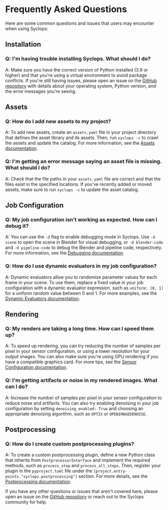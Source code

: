 # Frequently Asked Questions

Here are some common questions and issues that users may encounter when using Syclops:

## Installation

### Q: I'm having trouble installing Syclops. What should I do?

A: Make sure you have the correct version of Python installed (3.9 or higher) and that you're using a virtual environment to avoid package conflicts. If you're still having issues, please open an issue on the [GitHub repository](https://github.com/DFKI-NI/syclops/issues) with details about your operating system, Python version, and the error messages you're seeing.

## Assets

### Q: How do I add new assets to my project?

A: To add new assets, create an `assets.yaml` file in your project directory that defines the asset library and its assets. Then, run `syclops -c` to crawl the assets and update the catalog. For more information, see the [Assets documentation](/usage/assets/assets).

### Q: I'm getting an error message saying an asset file is missing. What should I do?

A: Check that the file paths in your `assets.yaml` file are correct and that the files exist in the specified locations. If you've recently added or moved assets, make sure to run `syclops -c` to update the asset catalog.

## Job Configuration

### Q: My job configuration isn't working as expected. How can I debug it?

A: You can use the `-d` flag to enable debugging mode in Syclops. Use `-d scene` to open the scene in Blender for visual debugging, or `-d blender-code` and `-d pipeline-code` to debug the Blender and pipeline code, respectively. For more information, see the [Debugging documentation](/developement/debugging).

### Q: How do I use dynamic evaluators in my job configuration?

A: Dynamic evaluators allow you to randomize parameter values for each frame in your scene. To use them, replace a fixed value in your job configuration with a dynamic evaluator expression, such as `uniform: [0, 1]` for a uniform random value between 0 and 1. For more examples, see the [Dynamic Evaluators documentation](/usage/job_description/dynamic_evaluators).

## Rendering

### Q: My renders are taking a long time. How can I speed them up?

A: To speed up rendering, you can try reducing the number of samples per pixel in your sensor configuration, or using a lower resolution for your output images. You can also make sure you're using GPU rendering if you have a compatible graphics card. For more tips, see the [Sensor Configuration documentation](/usage/job_description/sensor_configuration).

### Q: I'm getting artifacts or noise in my rendered images. What can I do?

A: Increase the number of samples per pixel in your sensor configuration to reduce noise and artifacts. You can also try enabling denoising in your job configuration by setting `denoising_enabled: True` and choosing an appropriate denoising algorithm, such as `OPTIX` or `OPENIMAGEDENOISE`.

## Postprocessing

### Q: How do I create custom postprocessing plugins?

A: To create a custom postprocessing plugin, define a new Python class that inherits from `PostprocessorInterface` and implement the required methods, such as `process_step` and `process_all_steps`. Then, register your plugin in the `pyproject.toml` file under the `[project.entry-points."syclops.postprocessing"]` section. For more details, see the [Postprocessing documentation](/usage/job_description/config_descriptions/postprocessing).

If you have any other questions or issues that aren't covered here, please open an issue on the [GitHub repository](https://github.com/DFKI-NI/syclops/issues) or reach out to the Syclops community for help.